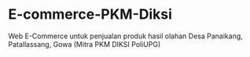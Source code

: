 # E-commerce-PKM-Diksi
Web E-Commerce untuk penjualan produk hasil olahan Desa Panaikang, Patallassang, Gowa (Mitra PKM DIKSI PoliUPG) 
